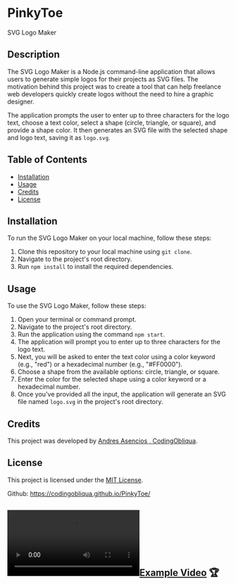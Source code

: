 # PinkyToe
 SVG Logo Maker

## Description

The SVG Logo Maker is a Node.js command-line application that allows users to generate simple logos for their projects as SVG files. The motivation behind this project was to create a tool that can help freelance web developers quickly create logos without the need to hire a graphic designer.

The application prompts the user to enter up to three characters for the logo text, choose a text color, select a shape (circle, triangle, or square), and provide a shape color. It then generates an SVG file with the selected shape and logo text, saving it as `logo.svg`.

## Table of Contents

- [Installation](#installation)
- [Usage](#usage)
- [Credits](#credits)
- [License](#license)

## Installation

To run the SVG Logo Maker on your local machine, follow these steps:

1. Clone this repository to your local machine using `git clone`.
2. Navigate to the project's root directory.
3. Run `npm install` to install the required dependencies.

## Usage

To use the SVG Logo Maker, follow these steps:

1. Open your terminal or command prompt.
2. Navigate to the project's root directory.
3. Run the application using the command `npm start`.
4. The application will prompt you to enter up to three characters for the logo text.
5. Next, you will be asked to enter the text color using a color keyword (e.g., "red") or a hexadecimal number (e.g., "#FF0000").
6. Choose a shape from the available options: circle, triangle, or square.
7. Enter the color for the selected shape using a color keyword or a hexadecimal number.
8. Once you've provided all the input, the application will generate an SVG file named `logo.svg` in the project's root directory.

## Credits

This project was developed by [Andres Asencios , CodingObliqua](https://github.com/CodingObliqua).

## License

This project is licensed under the [MIT License](https://choosealicense.com/licenses/mit/).


Github: https://codingobliqua.github.io/PinkyToe/

[![Example Video](https://codingobliqua.github.io/PinkyToe/examples/SVG%20generator.mp4)](https://drive.google.com/file/d/12jV6W-vOzsTdIV4vIzk2_5wC8F8mvAOJ/view)
🏆 
---